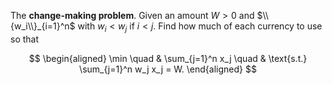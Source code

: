 The **change-making problem**. Given an amount $W>0$ and $\\{w_i\\}_{i=1}^n$ with $w_i < w_j$ if $i < j$. Find how much of each currency to use so that

$$
\begin{aligned}
\min \quad & \sum_{j=1}^n x_j
\quad & \text{s.t.} \sum_{j=1}^n w_j x_j = W.
\end{aligned}
$$